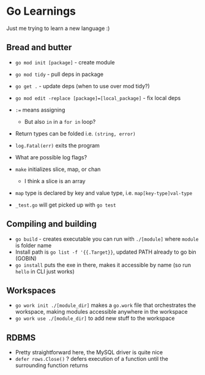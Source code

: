# Go Learnings

Just me trying to learn a new language :)

## Bread and butter

- `go mod init [package]` - create module
- `go mod tidy` - pull deps in package
- `go get .` - update deps (when to use over mod tidy?)
- `go mod edit -replace [package]=[local_package]` - fix local deps

- `:=` means assigning
  - But also `in` in a `for in` loop?
- Return types can be folded i.e. `(string, error)`
- `log.Fatal(err)` exits the program
- What are possible log flags?
- `make` initializes slice, map, or chan
  - I think a slice is an array
- `map` type is declared by key and value type, i.e. `map[key-type]val-type`

- `_test.go` will get picked up with `go test`

## Compiling and building

- `go build` - creates executable you can run with `./[module]` where `module` is folder name
- Install path is `go list -f '{{.Target}}`, updated PATH already to go bin (GOBIN)
- `go install` puts the exe in there, makes it accessible by name (so run `hello` in CLI just works)

## Workspaces

- `go work init ./[module_dir]` makes a `go.work` file that orchestrates the workspace, making modules accessible anywhere in the workspace
- `go work use ./[module_dir]` to add new stuff to the workspace

## RDBMS

- Pretty straightforward here, the MySQL driver is quite nice
- `defer rows.Close()` ? defers execution of a function until the surrounding function returns
